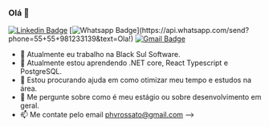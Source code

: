 ### Olá 👋
[![Linkedin Badge](https://img.shields.io/badge/-LinkedIn-blue?style=flat-square&logo=Linkedin&logoColor=white&link=https://www.linkedin.com/in/pedro-henrique-vestena-rossato-257032167)](https://www.linkedin.com/in/pedro-henrique-vestena-rossato-257032167)
[![Whatsapp Badge](https://img.shields.io/badge/-Whatsapp-4CA143?style=flat-square&labelColor=4CA143&logo=whatsapp&logoColor=white&link=https://api.whatsapp.com/send?phone=55+55+981233139&text=Ola!)](https://api.whatsapp.com/send?phone=55+55+981233139&text=Ola!)
[![Gmail Badge](https://img.shields.io/badge/-Gmail-c14438?style=flat-square&logo=Gmail&logoColor=white&link=mailto:phvrossato@gmail.com)](mailto:phvrossato@gmail.com)

- 🔭 Atualmente eu trabalho na Black Sul Software.
- 🌱 Atualmente estou aprendendo .NET core, React Typescript e PostgreSQL.
- 🤔 Estou procurando ajuda em como otimizar meu tempo e estudos na área.
- 💬 Me pergunte sobre como é meu estágio ou sobre desenvolvimento em geral.
- 📫 Me contate pelo email phvrossato@gmail.com
-->
